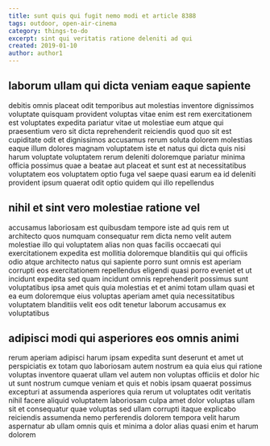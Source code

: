 ```yaml
---
title: sunt quis qui fugit nemo modi et article 8388
tags: outdoor, open-air-cinema
category: things-to-do
excerpt: sint qui veritatis ratione deleniti ad qui
created: 2019-01-10
author: author1
---
```


## laborum ullam qui dicta veniam eaque sapiente

debitis omnis placeat odit temporibus aut molestias inventore dignissimos voluptate quisquam provident voluptas vitae enim est rem exercitationem est voluptates expedita pariatur vitae ut molestiae eum atque qui praesentium vero sit dicta reprehenderit reiciendis quod quo sit est cupiditate odit et dignissimos accusamus rerum soluta dolorem molestias eaque illum dolores magnam voluptatem iste et natus qui dicta quis nisi harum voluptate voluptatem rerum deleniti doloremque pariatur minima officia possimus quae a beatae aut placeat et sunt est at necessitatibus voluptatem eos voluptatem optio fuga vel saepe quasi earum ea id deleniti provident ipsum quaerat odit optio quidem qui illo repellendus

## nihil et sint vero molestiae ratione vel

accusamus laboriosam est quibusdam tempore iste ad quis rem ut architecto quos numquam consequatur rem dicta nemo velit autem molestiae illo qui voluptatem alias non quas facilis occaecati qui exercitationem expedita est mollitia doloremque blanditiis qui qui officiis odio atque architecto natus qui sapiente porro sunt omnis est aperiam corrupti eos exercitationem repellendus eligendi quasi porro eveniet et ut incidunt expedita sed quam incidunt omnis reprehenderit possimus sunt voluptatibus ipsa amet quis quia molestias et et animi totam ullam quasi et ea eum doloremque eius voluptas aperiam amet quia necessitatibus voluptatem blanditiis velit eos odit tenetur laborum accusamus ex voluptatibus

## adipisci modi qui asperiores eos omnis animi

rerum aperiam adipisci harum ipsam expedita sunt deserunt et amet ut perspiciatis ex totam quo laboriosam autem nostrum ea quia eius qui ratione voluptas inventore quaerat ullam vel autem non voluptas officiis et dolor hic ut sunt nostrum cumque veniam et quis et nobis ipsam quaerat possimus excepturi at assumenda asperiores quia rerum ut voluptates odit veritatis nihil facere aliquid voluptatem laboriosam culpa amet dolor voluptas ullam sit et consequatur quae voluptas sed ullam corrupti itaque explicabo reiciendis assumenda nemo perferendis dolorem tempora velit harum aspernatur ab ullam omnis quis et minima a dolor alias quasi enim et harum dolorem
